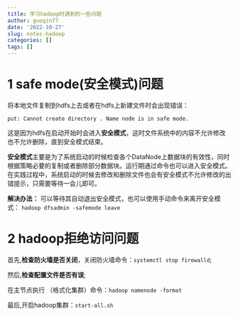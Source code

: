 ```yaml
---
title: 学习hadoop时遇到的一些问题
author: guoqin77
date: '2022-10-27'
slug: notes-hadoop
categories: []
tags: []
---
```


# 1 safe mode(安全模式)问题

将本地文件复制到hdfs上去或者在hdfs上新建文件时会出现错误：

`put: Cannot create directory . Name node is in safe mode.`

这是因为hdfs在启动开始时会进入**安全模式**，这时文件系统中的内容不允许修改也不允许删除，直到安全模式结束。

**安全模式**主要是为了系统启动的时候检查各个DataNode上数据块的有效性，同时根据策略必要的复制或者删除部分数据块。运行期通过命令也可以进入安全模式。在实践过程中，系统启动的时候去修改和删除文件也会有安全模式不允许修改的出错提示，只需要等待一会儿即可。

**解决办法：**
可以等待其自动退出安全模式，也可以使用手动命令来离开安全模式：
`hadoop dfsadmin -safemode leave`


# 2 hadoop拒绝访问问题

首先,**检查防火墙是否关闭**，关闭防火墙命令：`systemctl stop firewalld`;

然后,**检查配置文件是否有误**;

在主节点执行 （格式化集群）命令：`hadoop namenode -format`

最后,开启hadoop集群：`start-all.sh`